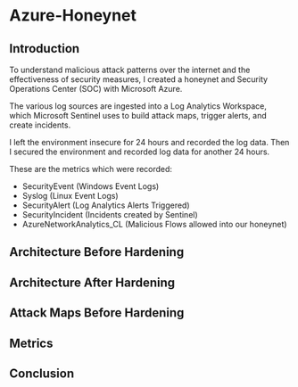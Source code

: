 # Azure-Honeynet

## Introduction
To understand malicious attack patterns over the internet and the effectiveness of security measures, I created a honeynet and Security Operations Center (SOC) with Microsoft Azure.

The various log sources are ingested into a Log Analytics Workspace, which Microsoft Sentinel uses to build attack maps, trigger alerts, and create incidents.

I left the environment insecure for 24 hours and recorded the log data. Then I secured the environment and recorded log data for another 24 hours.

These are the metrics which were recorded:
- SecurityEvent (Windows Event Logs)
- Syslog (Linux Event Logs)
- SecurityAlert (Log Analytics Alerts Triggered)
- SecurityIncident (Incidents created by Sentinel)
- AzureNetworkAnalytics_CL (Malicious Flows allowed into our honeynet)

## Architecture Before Hardening

## Architecture After Hardening

## Attack Maps Before Hardening

## Metrics

## Conclusion
